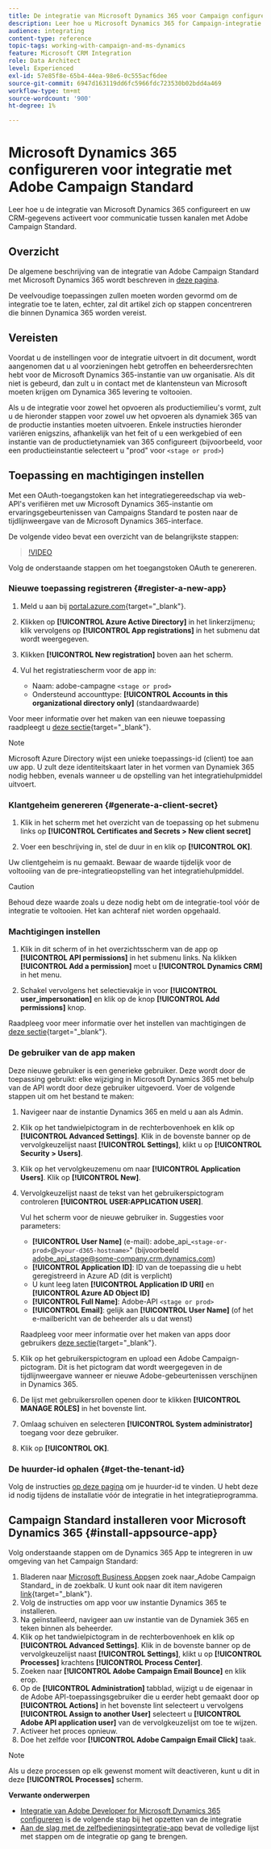 ```yaml
---
title: De integratie van Microsoft Dynamics 365 voor Campaign configureren
description: Leer hoe u Microsoft Dynamics 365 for Campaign-integratie configureert.
audience: integrating
content-type: reference
topic-tags: working-with-campaign-and-ms-dynamics
feature: Microsoft CRM Integration
role: Data Architect
level: Experienced
exl-id: 57e85f8e-65b4-44ea-98e6-0c555acf6dee
source-git-commit: 6947d163119dd6fc5966fdc723530b02bdd4a469
workflow-type: tm+mt
source-wordcount: '900'
ht-degree: 1%

---
```


# Microsoft Dynamics 365 configureren voor integratie met Adobe Campaign Standard

Leer hoe u de integratie van Microsoft Dynamics 365 configureert en uw CRM-gegevens activeert voor communicatie tussen kanalen met Adobe Campaign Standard.

## Overzicht

De algemene beschrijving van de integratie van Adobe Campaign Standard met Microsoft Dynamics 365 wordt beschreven in [deze pagina](../../integrating/using/d365-acs-get-started.md).

De veelvoudige toepassingen zullen moeten worden gevormd om de integratie toe te laten, echter, zal dit artikel zich op stappen concentreren die binnen Dynamica 365 worden vereist.

## Vereisten

Voordat u de instellingen voor de integratie uitvoert in dit document, wordt aangenomen dat u al voorzieningen hebt getroffen en beheerdersrechten hebt voor de Microsoft Dynamics 365-instantie van uw organisatie.  Als dit niet is gebeurd, dan zult u in contact met de klantensteun van Microsoft moeten krijgen om Dynamica 365 levering te voltooien.

Als u de integratie voor zowel het opvoeren als productiemilieu&#39;s vormt, zult u de hieronder stappen voor zowel uw het opvoeren als dynamiek 365 van de productie instanties moeten uitvoeren. Enkele instructies hieronder variëren enigszins, afhankelijk van het feit of u een werkgebied of een instantie van de productietynamiek van 365 configureert (bijvoorbeeld, voor een productieinstantie selecteert u &quot;prod&quot; voor `<stage or prod>`)

## Toepassing en machtigingen instellen

Met een OAuth-toegangstoken kan het integratiegereedschap via web-API&#39;s verifiëren met uw Microsoft Dynamics 365-instantie om ervaringsgebeurtenissen van Campaigns Standard te posten naar de tijdlijnweergave van de Microsoft Dynamics 365-interface.

De volgende video bevat een overzicht van de belangrijkste stappen:

>[!VIDEO](https://video.tv.adobe.com/v/27637)

Volg de onderstaande stappen om het toegangstoken OAuth te genereren.

### Nieuwe toepassing registreren {#register-a-new-app}

1. Meld u aan bij [portal.azure.com](https://portal.azure.com){target="_blank"}.

1. Klikken op **[!UICONTROL Azure Active Directory]** in het linkerzijmenu; klik vervolgens op **[!UICONTROL App registrations]** in het submenu dat wordt weergegeven.

1. Klikken **[!UICONTROL New registration]** boven aan het scherm.

1. Vul het registratiescherm voor de app in:

   * Naam: adobe-campagne `<stage or prod>`
   * Ondersteund accounttype: **[!UICONTROL Accounts in this organizational directory only]** (standaardwaarde)

Voor meer informatie over het maken van een nieuwe toepassing raadpleegt u [deze sectie](https://docs.microsoft.com/en-us/azure/active-directory/develop/quickstart-register-app){target="_blank"}.

>[!NOTE]
>
>Microsoft Azure Directory wijst een unieke toepassings-id (client) toe aan uw app. U zult deze identiteitskaart later in het vormen van Dynamiek 365 nodig hebben, evenals wanneer u de opstelling van het integratiehulpmiddel uitvoert.

### Klantgeheim genereren {#generate-a-client-secret}

1. Klik in het scherm met het overzicht van de toepassing op het submenu links op **[!UICONTROL Certificates and Secrets > New client secret]**

1. Voer een beschrijving in, stel de duur in en klik op **[!UICONTROL OK]**.

Uw clientgeheim is nu gemaakt. Bewaar de waarde tijdelijk voor de voltooiing van de pre-integratieopstelling van het integratiehulpmiddel.

>[!CAUTION]
>
>Behoud deze waarde zoals u deze nodig hebt om de integratie-tool vóór de integratie te voltooien. Het kan achteraf niet worden opgehaald.


### Machtigingen instellen

1. Klik in dit scherm of in het overzichtsscherm van de app op **[!UICONTROL API permissions]** in het submenu links.  Na klikken **[!UICONTROL Add a permission]** moet u **[!UICONTROL Dynamics CRM]** in het menu.

1. Schakel vervolgens het selectievakje in voor **[!UICONTROL user_impersonation]** en klik op de knop **[!UICONTROL Add permissions]** knop.

Raadpleeg voor meer informatie over het instellen van machtigingen de [deze sectie](https://docs.microsoft.com/en-us/azure/active-directory/develop/quickstart-configure-app-access-web-apis#add-permissions-to-access-web-apis){target="_blank"}.

### De gebruiker van de app maken

Deze nieuwe gebruiker is een generieke gebruiker. Deze wordt door de toepassing gebruikt: elke wijziging in Microsoft Dynamics 365 met behulp van de API wordt door deze gebruiker uitgevoerd. Voer de volgende stappen uit om het bestand te maken:

1. Navigeer naar de instantie Dynamics 365 en meld u aan als Admin.

1. Klik op het tandwielpictogram in de rechterbovenhoek en klik op **[!UICONTROL Advanced Settings]**. Klik in de bovenste banner op de vervolgkeuzelijst naast **[!UICONTROL Settings]**, klikt u op **[!UICONTROL Security > Users]**.

1. Klik op het vervolgkeuzemenu om naar **[!UICONTROL Application Users]**. Klik op **[!UICONTROL New]**.

1. Vervolgkeuzelijst naast de tekst van het gebruikerspictogram controleren **[!UICONTROL USER:APPLICATION USER]**.

   Vul het scherm voor de nieuwe gebruiker in.  Suggesties voor parameters:

   * **[!UICONTROL User Name]** (e-mail): adobe_api_`<stage-or-prod>`@`<your-d365-hostname>`&quot; (bijvoorbeeld adobe_api_stage@some-company.crm.dynamics.com)
   * **[!UICONTROL Application ID]**: ID van de toepassing die u hebt geregistreerd in Azure AD (dit is verplicht)
   * U kunt leeg laten **[!UICONTROL Application ID URI]** en **[!UICONTROL Azure AD Object ID]**
   * **[!UICONTROL Full Name]**: Adobe-API `<stage or prod>`
   * **[!UICONTROL Email]**: gelijk aan **[!UICONTROL User Name]** (of het e-mailbericht van de beheerder als u dat wenst)

   Raadpleeg voor meer informatie over het maken van apps door gebruikers [deze sectie](https://docs.microsoft.com/en-gb/power-platform/admin/create-users-assign-online-security-roles#create-an-application-user){target="_blank"}.

1. Klik op het gebruikerspictogram en upload een Adobe Campaign-pictogram. Dit is het pictogram dat wordt weergegeven in de tijdlijnweergave wanneer er nieuwe Adobe-gebeurtenissen verschijnen in Dynamics 365.

1. De lijst met gebruikersrollen openen door te klikken **[!UICONTROL MANAGE ROLES]** in het bovenste lint.

1. Omlaag schuiven en selecteren **[!UICONTROL System administrator]** toegang voor deze gebruiker.

1. Klik op **[!UICONTROL OK]**.

### De huurder-id ophalen {#get-the-tenant-id}

Volg de instructies [op deze pagina](https://docs.microsoft.com/en-us/onedrive/find-your-office-365-tenant-id) om je huurder-id te vinden.  U hebt deze id nodig tijdens de installatie vóór de integratie in het integratieprogramma.

## Campaign Standard installeren voor Microsoft Dynamics 365 {#install-appsource-app}

Volg onderstaande stappen om de Dynamics 365 App te integreren in uw omgeving van het Campaign Standard:

1. Bladeren naar [Microsoft Business Apps](https://appsource.microsoft.com/en-us/marketplace/apps)en zoek naar_Adobe Campaign Standard_ in de zoekbalk.
U kunt ook naar dit item navigeren [link](https://appsource.microsoft.com/en-us/product/dynamics-365/adobe.adobe_campaign_d365?tab=Overview){target="_blank"}.
1. Volg de instructies om app voor uw instantie Dynamics 365 te installeren.
1. Na geïnstalleerd, navigeer aan uw instantie van de Dynamiek 365 en teken binnen als beheerder.
1. Klik op het tandwielpictogram in de rechterbovenhoek en klik op **[!UICONTROL Advanced Settings]**. Klik in de bovenste banner op de vervolgkeuzelijst naast **[!UICONTROL Settings]**, klikt u op **[!UICONTROL Processes]** krachtens **[!UICONTROL Process Center]**.
1. Zoeken naar **[!UICONTROL Adobe Campaign Email Bounce]** en klik erop.
1. Op de **[!UICONTROL Administration]** tabblad, wijzigt u de eigenaar in de Adobe API-toepassingsgebruiker die u eerder hebt gemaakt door op **[!UICONTROL Actions]** in het bovenste lint selecteert u vervolgens **[!UICONTROL Assign to another User]** selecteert u **[!UICONTROL Adobe API application user]** van de vervolgkeuzelijst om toe te wijzen.
1. Activeer het proces opnieuw.
1. Doe het zelfde voor **[!UICONTROL Adobe Campaign Email Click]** taak.

>[!NOTE]
>
>Als u deze processen op elk gewenst moment wilt deactiveren, kunt u dit in deze **[!UICONTROL Processes]** scherm.

**Verwante onderwerpen**

* [Integratie van Adobe Developer for Microsoft Dynamics 365 configureren](../../integrating/using/d365-acs-configure-adobe-io.md) is de volgende stap bij het opzetten van de integratie
* [Aan de slag met de zelfbedieningsintegratie-app](../../integrating/using/d365-acs-self-service-app-quick-start-guide.md) bevat de volledige lijst met stappen om de integratie op gang te brengen.
